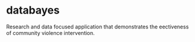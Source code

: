 # databayes
Research and data focused application that demonstrates the e ectiveness of community violence intervention.
